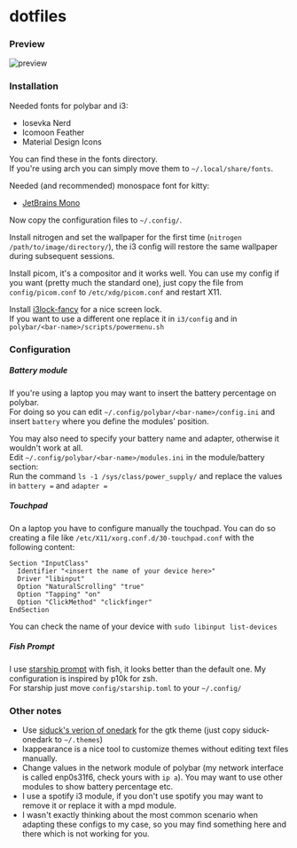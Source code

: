 # dotfiles

### Preview

![preview](https://i.ibb.co/Pzx7Fs4/image-2021-04-16-20-12-44.jpg)

### Installation

Needed fonts for polybar and i3:
- Iosevka Nerd
- Icomoon Feather
- Material Design Icons

You can find these in the fonts directory. <br>
If you're using arch you can simply move them to `~/.local/share/fonts`.

Needed (and recommended) monospace font for kitty:
- [JetBrains Mono](https://www.jetbrains.com/lp/mono/)

Now copy the configuration files to `~/.config/`.

Install nitrogen and set the wallpaper for the first time (`nitrogen /path/to/image/directory/`), the i3 config will restore the same wallpaper during subsequent sessions.

Install picom, it's a compositor and it works well. You can use my config if you want (pretty much the standard one), just copy the file from `config/picom.conf` to `/etc/xdg/picom.conf` and restart X11.

Install [i3lock-fancy](https://github.com/meskarune/i3lock-fancy) for a nice screen lock.<br>
If you want to use a different one replace it in `i3/config` and in `polybar/<bar-name>/scripts/powermenu.sh`


### Configuration

##### Battery module
If you're using a laptop you may want to insert the battery percentage on polybar. <br>
For doing so you can edit `~/.config/polybar/<bar-name>/config.ini` and insert `battery` where you define the modules' position. <br>

You may also need to specify your battery name and adapter, otherwise it wouldn't work at all.<br>
Edit `~/.config/polybar/<bar-name>/modules.ini` in the module/battery section: <br>
Run the command `ls -1 /sys/class/power_supply/` and replace the values in `battery =` and `adapter =`

##### Touchpad
On a laptop you have to configure manually the touchpad. You can do so creating a file like `/etc/X11/xorg.conf.d/30-touchpad.conf` with the following content:
```
Section "InputClass"
  Identifier "<insert the name of your device here>"
  Driver "libinput"
  Option "NaturalScrolling" "true"
  Option "Tapping" "on"
  Option "ClickMethod" "clickfinger"
EndSection
```
You can check the name of your device with `sudo libinput list-devices`
##### Fish Prompt
I use [starship prompt](https://starship.rs/) with fish, it looks better than the default one. My configuration is inspired by p10k for zsh. <br>
For starship just move `config/starship.toml` to your `~/.config/`

### Other notes
- Use [siduck's verion of onedark](https://github.com/siduck76/dotfiles/tree/master/gtk/siduck-onedark) for the gtk theme (just copy siduck-onedark to `~/.themes`)
- lxappearance is a nice tool to customize themes without editing text files manually.
- Change values in the network module of polybar (my network interface is called enp0s31f6, check yours with `ip a`). You may want to use other modules to show battery percentage etc.
- I use a spotify i3 module, if you don't use spotify you may want to remove it or replace it with a mpd module.
- I wasn't exactly thinking about the most common scenario when adapting these configs to my case, so you may find something here and there which is not working for you.
